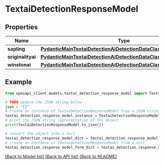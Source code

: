 # TextaiDetectionResponseModel


## Properties

Name | Type | Description | Notes
------------ | ------------- | ------------- | -------------
**sapling** | [**PydanticMainTextaiDetectionAiDetectionDataClass94559369240624**](PydanticMainTextaiDetectionAiDetectionDataClass94559369240624.md) |  | [optional] 
**originalityai** | [**PydanticMainTextaiDetectionAiDetectionDataClass94559369241568**](PydanticMainTextaiDetectionAiDetectionDataClass94559369241568.md) |  | [optional] 
**winstonai** | [**PydanticMainTextaiDetectionAiDetectionDataClass94559369188208**](PydanticMainTextaiDetectionAiDetectionDataClass94559369188208.md) |  | [optional] 

## Example

```python
from openapi_client.models.textai_detection_response_model import TextaiDetectionResponseModel

# TODO update the JSON string below
json = "{}"
# create an instance of TextaiDetectionResponseModel from a JSON string
textai_detection_response_model_instance = TextaiDetectionResponseModel.from_json(json)
# print the JSON string representation of the object
print(TextaiDetectionResponseModel.to_json())

# convert the object into a dict
textai_detection_response_model_dict = textai_detection_response_model_instance.to_dict()
# create an instance of TextaiDetectionResponseModel from a dict
textai_detection_response_model_form_dict = textai_detection_response_model.from_dict(textai_detection_response_model_dict)
```
[[Back to Model list]](../README.md#documentation-for-models) [[Back to API list]](../README.md#documentation-for-api-endpoints) [[Back to README]](../README.md)



